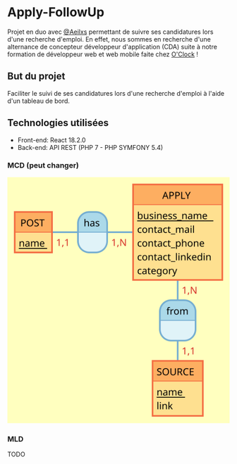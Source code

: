 # Apply-FollowUp

Projet en duo avec [@Aeilxs](https://github.com/Aeilxs) permettant de suivre ses candidatures lors d'une recherche d'emploi. En effet, nous sommes en recherche d'une alternance de concepteur développeur d'application (CDA) suite à notre formation de développeur web et web mobile faite chez [O'Clock](https://oclock.io/) !

## But du projet

Faciliter le suivi de ses candidatures lors d'une recherche d'emploi à l'aide d'un tableau de bord.

## Technologies utilisées

- Front-end: React 18.2.0
- Back-end: API REST (PHP 7 - PHP SYMFONY 5.4)

### MCD (peut changer)

![image](./docs/mocodo.svg)

### MLD

TODO